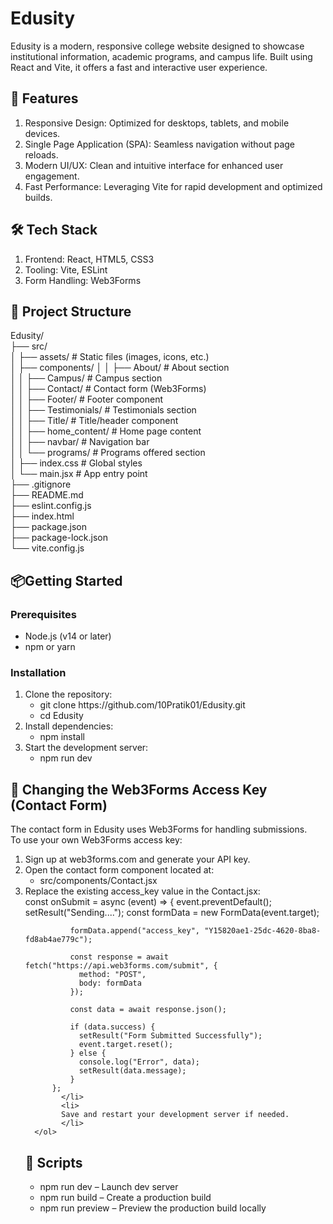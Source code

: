 <h1>Edusity</h1>
Edusity is a modern, responsive college website designed to showcase institutional information, academic programs, and campus life. Built using React and Vite, it offers a fast and interactive user experience.<br>

<h2>🚀 Features</h2>
<ol>
      <li>Responsive Design: Optimized for desktops, tablets, and mobile devices.</li>
      <li>Single Page Application (SPA): Seamless navigation without page reloads.</li>
      <li>Modern UI/UX: Clean and intuitive interface for enhanced user engagement.</li>
      <li>Fast Performance: Leveraging Vite for rapid development and optimized builds.</li>
</ol>


<h2>🛠️ Tech Stack</h2>  
<ol>
      <li>Frontend: React, HTML5, CSS3</li>
      <li>Tooling: Vite, ESLint</li>
      <li>Form Handling: Web3Forms</li>
</ol>

<h2>📁 Project Structure</h2> 
Edusity/ <br> 
    ├── src/ <br> 
    │   ├── assets/                   # Static files (images, icons, etc.) <br> 
    │   ├── components/
    │   │   ├── About/                # About section<br>
    │   │   ├── Campus/               # Campus section<br>
    │   │   ├── Contact/              # Contact form (Web3Forms)<br>
    │   │   ├── Footer/               # Footer component<br>
    │   │   ├── Testimonials/         # Testimonials section<br>
    │   │   ├── Title/                # Title/header component<br>
    │   │   ├── home_content/         # Home page content<br>
    │   │   ├── navbar/               # Navigation bar<br>
    │   │   └── programs/             # Programs offered section<br>
    │   ├── index.css                 # Global styles<br>
    │   └── main.jsx                  # App entry point<br>
    ├── .gitignore<br>
    ├── README.md<br>
    ├── eslint.config.js<br>
    ├── index.html<br>
    ├── package.json<br>
    ├── package-lock.json<br>
    └── vite.config.js<br>


<h2> 📦Getting Started </h2>
  <h3>Prerequisites</h3>
    <ul>
          <li> Node.js (v14 or later)</li>
          <li>npm or yarn</li>
    </ul>

  <h3>Installation</h3>
<ol>
      <li>Clone the repository: <br> 
            <ul>
                  <li>git clone https://github.com/10Pratik01/Edusity.git</li>
                  <li>cd Edusity</li>
            </ul>
      </li>
      <li>Install dependencies: <br> 
            <ul>
                  <li> npm install</li>
            </ul>
      </li>
      <li>Start the development server: <br> 
            <ul>
                  <li>npm run dev</li>
            </ul>
      </li>
      
</ol>

<h2>📝 Changing the Web3Forms Access Key (Contact Form)</h2>
      The contact form in Edusity uses Web3Forms for handling submissions.<br>
      To use your own Web3Forms access key:<br>
      <ol>
            <li>Sign up at web3forms.com and generate your API key.</li>
            <li> Open the contact form component located at:
                  <ul>
                        <li>src/components/Contact.jsx</li>
                  </ul>
            </li>
            <li>
                  Replace the existing access_key value in the Contact.jsx: <br>
                   const onSubmit = async (event) => {
              event.preventDefault();
              setResult("Sending....");
              const formData = new FormData(event.target);
          
              formData.append("access_key", "Y15820ae1-25dc-4620-8ba8-fd8ab4ae779c");
          
              const response = await fetch("https://api.web3forms.com/submit", {
                method: "POST",
                body: formData
              });
          
              const data = await response.json();
          
              if (data.success) {
                setResult("Form Submitted Successfully");
                event.target.reset();
              } else {
                console.log("Error", data);
                setResult(data.message);
              }
          };
            </li>
            <li>
            Save and restart your development server if needed.
            </li>
      </ol>     
 

<h2>📜 Scripts</h2>
      <ul>
          <li> npm run dev – Launch dev server</li>
          <li>npm run build – Create a production build</li>
          <li> npm run preview – Preview the production build locally</li>
      </ul>

